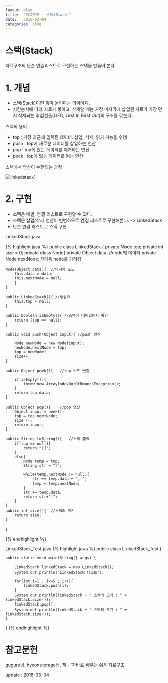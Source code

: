 ```yaml
---
layout: blog
title:  "자료구조 - 스택(Stack)"
date:   2016-03-04
categories: blog
---
```

# 스택(Stack)
자료구조의 단순 연결리스트로 구현하는 스택을 만들어 본다.

# 1. 개념

- 스택(Stack)이란 쌓아 올린다는 의미이다.
- 시간순서에 따라 자료가 쌓이고, 삭제할 때는 가장 마지막에 삽입된 자료가 가장 먼저 삭제되는 후입선출(LIFO, Lirst In First Out)의 구조를 갖는다.


스택의 용어

- top : 가장 최근에 입력된 데이터. 삽입, 삭제, 읽기 기능을 수행
- push : top에 새로운 데이터를 삽입하는 연산
- pop : top에 있는 데이터를 제거하는 연산
- peek : top에 있는 데이터를 읽는 연산

스택에서 연산이 수행되는 과정

![linkedstack1](https://s3-ap-northeast-1.amazonaws.com/dongjoo/poster/dataStructure/linkedstack1.png)


# 2. 구현

- 스택은 배열, 연결 리스트로 구현할 수 있다.
- 스택은 삽입/삭제 연산이 빈번하므로 연결 리스트로 구현해본다. -> LinkedStack
- 단순 연결 리스트로 스택 구현

LinkedStack.java

{% highlight java %}
public class LinkedStack {
	private Node top;
	private int size = 0;
	private class Node{
		private Object data; //node의 데이터
		private Node nextNode;	//다음 node를 가리킴

	Node(Object data){	//마지막 노드
		this.data = data;
		this.nextNode = null;
		}
	}

	public LinkedStack(){ //생성자
		this.top = null;
	}

	public boolean isEmpty(){ //스택이 비어있는지 확인
		return (top == null);
	}

	public void push(Object input){	//push 연산

		Node newNode = new Node(input);
		newNode.nextNode = top;
		top = newNode;
		size++;
	}

	public Object peek(){	//top 노드 반환

		if(isEmpty()){
			throw new ArrayIndexOutOfBoundsException();
		}
		return top.data;
	}

	public Object pop(){	//pop 연산
		Object input = peek();
		top = top.nextNode;
		size --;
		return input;
	}

	public String toString(){	//스택 출력
		if(top == null){
			return "[]";
		}
		else{
			Node temp = top;
			String str = "[";

			while(temp.nextNode != null){
				str += temp.data + ", ";
				temp = temp.nextNode;
			}
			str += temp.data;
			return str+"]";
		}
	}
	public int size(){	//스택의 크기
		return size;
	}
}

{% endhighlight %}


LinkedStack_Test.java
{% highlight java %}
public class LinkedStack_Test {

	public static void main(String[] args) {

		LinkedStack linkedStack = new LinkedStack();
		System.out.println("LinkedStack 테스트");

		for(int i=1 ; i<=5 ; i++){
			linkedStack.push(i);
		}
		System.out.println(linkedStack + " 스택의 크기 : " + linkedStack.size());
		linkedStack.pop();
		System.out.println(linkedStack + " 스택의 크기 : " + linkedStack.size());
	}
}
{% endhighlight %}

# 참고문헌

[guguru][guguru]님, [hyeonstorage][hyeonstorage]님, 책 - '자바로 배우는 쉬운 자료구조'

[guguru]: http://guguru.tistory.com/16
[hyeonstorage]: http://hyeonstorage.tistory.com/258

update : 2016-03-04












